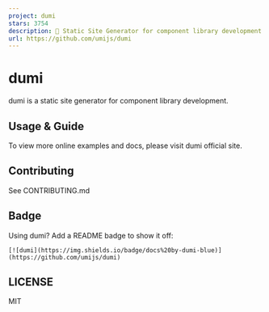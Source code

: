 ```yaml
---
project: dumi
stars: 3754
description: 📖 Static Site Generator for component library development
url: https://github.com/umijs/dumi
---
```


dumi
====

dumi is a static site generator for component library development.

Usage & Guide
-------------

To view more online examples and docs, please visit dumi official site.

Contributing
------------

See CONTRIBUTING.md

Badge
-----

Using dumi? Add a README badge to show it off:

```
[![dumi](https://img.shields.io/badge/docs%20by-dumi-blue)](https://github.com/umijs/dumi)
```

LICENSE
-------

MIT
